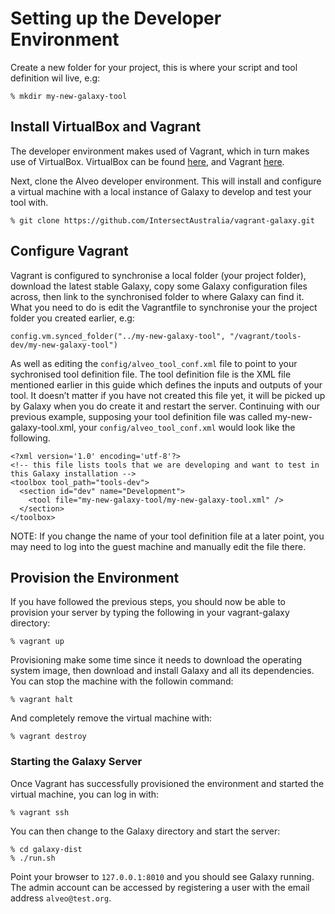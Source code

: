 # Setting up the Developer Environment

Create a new folder for your project, this is where your script and tool definition wil live, e.g:

```
% mkdir my-new-galaxy-tool
```

## Install VirtualBox and Vagrant

The developer environment makes used of Vagrant, which in turn makes use of VirtualBox. VirtualBox can be found [here](https://www.virtualbox.org/), and Vagrant [here](https://www.vagrantup.com/).

Next, clone the Alveo developer environment. This will install and configure a virtual machine with a local instance of Galaxy to develop and test your tool with.

```
% git clone https://github.com/IntersectAustralia/vagrant-galaxy.git
```

## Configure Vagrant

Vagrant is configured to synchronise a local folder (your project folder), download the latest stable Galaxy, copy some Galaxy configuration files across, then link to the synchronised folder to where Galaxy can find it. What you need to do is edit the Vagrantfile to synchronise your the project folder you created earlier, e.g:

```
config.vm.synced_folder("../my-new-galaxy-tool", "/vagrant/tools-dev/my-new-galaxy-tool")
```

As well as editing the `config/alveo_tool_conf.xml` file to point to your sychronised tool definition file. The tool definition file is the XML file mentioned earlier in this guide which defines the inputs and outputs of your tool. It doesn’t matter if you have not created this file yet, it will be picked up by Galaxy when you do create it and restart the server. Continuing with our previous example, supposing your tool definition file was called my-new-galaxy-tool.xml, your `config/alveo_tool_conf.xml` would look like the following.

```
<?xml version='1.0' encoding='utf-8'?>
<!-- this file lists tools that we are developing and want to test in this Galaxy installation -->
<toolbox tool_path="tools-dev">
  <section id="dev" name="Development">
    <tool file="my-new-galaxy-tool/my-new-galaxy-tool.xml" />
  </section>
</toolbox>
```

NOTE: If you change the name of your tool definition file at a later point, you may need to log into the guest machine and manually edit the file there.

## Provision the Environment

If you have followed the previous steps, you should now be able to provision your server by typing the following in your vagrant-galaxy directory:

```
% vagrant up
```

Provisioning make some time since it needs to download the operating system image, then download and install Galaxy and all its dependencies. You can stop the machine with the followin command:

```
% vagrant halt
```

And completely remove the virtual machine with:

```
% vagrant destroy 
```

### Starting the Galaxy Server

Once Vagrant has successfully provisioned the environment and started the virtual machine, you can log in with:

```
% vagrant ssh
```

You can then change to the Galaxy directory and start the server:

```
% cd galaxy-dist
% ./run.sh
```

Point your browser to `127.0.0.1:8010` and you should see Galaxy running. The admin account can be accessed by registering a user with the email address `alveo@test.org`.

